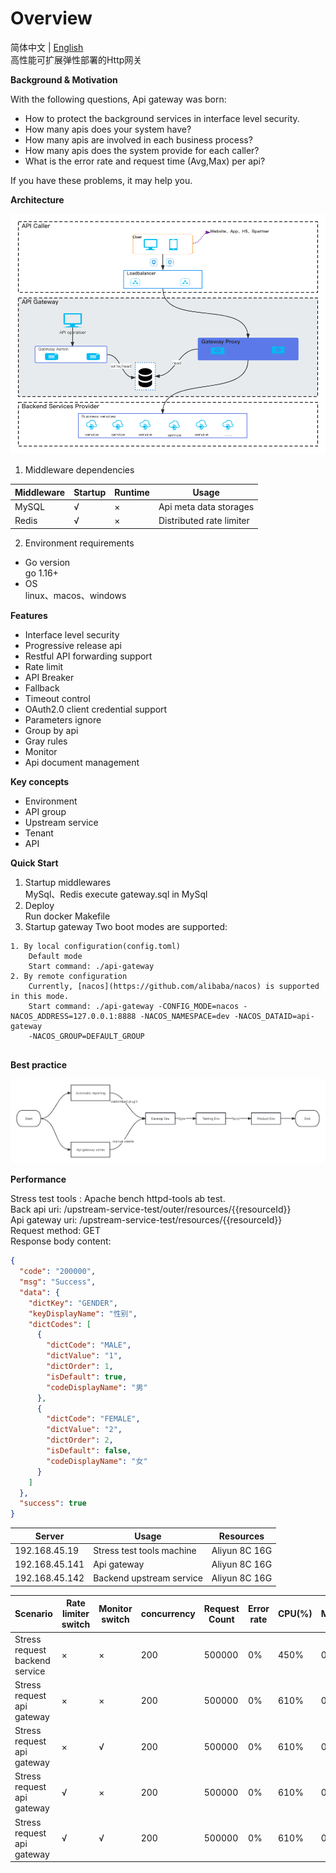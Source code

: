 # Overview

简体中文 | [English](README-EN.md)  
 高性能可扩展弹性部署的Http网关

**Background & Motivation**

With the following questions, Api gateway was born:

- How to protect the background services in interface level security.
- How many apis does your system have?
- How many apis are involved in each business process?
- How many apis does the system provide for each caller?
- What is the error rate and request time (Avg,Max) per api?

If you have these problems, it may help you.

**Architecture**

![Api gateway architecture!](./docs/arch.png "Api gateway architecture")

1. Middleware dependencies

| Middleware | Startup | Runtime | Usage                    |
|------------|---------|---------|--------------------------|
| MySQL      | √       | ×       | Api meta data storages   |
| Redis      | √       | ×       | Distributed rate limiter |

2. Environment requirements

- Go version  
  go 1.16+
- OS  
  linux、macos、windows

**Features**

- Interface level security
- Progressive release api
- Restful API forwarding support
- Rate limit
- API Breaker
- Fallback
- Timeout control
- OAuth2.0 client credential support
- Parameters ignore
- Group by api
- Gray rules
- Monitor
- Api document management

**Key concepts**

- Environment
- API group
- Upstream service
- Tenant
- API

**Quick Start**

1. Startup middlewares  
   MySql、Redis execute gateway.sql in MySql
2. Deploy  
   Run docker Makefile
3. Startup gateway Two boot modes are supported:

```agsl
1. By local configuration(config.toml)
    Default mode
    Start command: ./api-gateway
2. By remote configuration
    Currently, [nacos](https://github.com/alibaba/nacos) is supported in this mode.
    Start command: ./api-gateway -CONFIG_MODE=nacos -NACOS_ADDRESS=127.0.0.1:8888 -NACOS_NAMESPACE=dev -NACOS_DATAID=api-gateway 
    -NACOS_GROUP=DEFAULT_GROUP
    
```

**Best practice**

![Api gateway workflow!](./docs/workflow.png "Api gateway workflow")

**Performance**

Stress test tools : Apache bench httpd-tools ab test.  
Back api uri: /upstream-service-test/outer/resources/{{resourceId}}  
Api gateway uri: /upstream-service-test/resources/{{resourceId}}  
Request method: GET  
Response body content:

```json
{
  "code": "200000",
  "msg": "Success",
  "data": {
    "dictKey": "GENDER",
    "keyDisplayName": "性别",
    "dictCodes": [
      {
        "dictCode": "MALE",
        "dictValue": "1",
        "dictOrder": 1,
        "isDefault": true,
        "codeDisplayName": "男"
      },
      {
        "dictCode": "FEMALE",
        "dictValue": "2",
        "dictOrder": 2,
        "isDefault": false,
        "codeDisplayName": "女"
      }
    ]
  },
  "success": true
}
```

| Server         | Usage                     | Resources     |
|----------------|---------------------------|---------------|
| 192.168.45.19  | Stress test tools machine | Aliyun 8C 16G |
| 192.168.45.141 | Api gateway               | Aliyun 8C 16G | 
| 192.168.45.142 | Backend upstream service  | Aliyun 8C 16G | 

| Scenario                       | Rate limiter switch | Monitor switch | concurrency | Request Count | Error rate | CPU(%) | Memory(%) | Command                                                                                                          |
|--------------------------------|---------------------|----------------|-------------|---------------|------------|--------|-----------|------------------------------------------------------------------------------------------------------------------|
| Stress request backend service | ×                   | ×              | 200         | 500000        | 0%         | 450%   | 0.1       | ab -c 200 -n 500000 -H 'G-Tenant:website' http://192.168.45.142:8888/upstream-service-test/outer/resources/12345 | 
| Stress request api gateway     | ×                   | ×              | 200         | 500000        | 0%         | 610%   | 0.1       | ab -c 200 -n 500000 -H 'G-Tenant:website' http://192.168.45.141:7777/upstream-service-test/resources/12345       | 
| Stress request api gateway     | ×                   | √              | 200         | 500000        | 0%         | 610%   | 0.1       | ab -c 200 -n 500000 -H 'G-Tenant:website' http://192.168.45.141:7777/upstream-service-test/resources/12345       | 
| Stress request api gateway     | √                   | ×              | 200         | 500000        | 0%         | 610%   | 0.1       | ab -c 200 -n 500000 -H 'G-Tenant:website' http://192.168.45.141:7777/upstream-service-test/resources/12345       | 
| Stress request api gateway     | √                   | √              | 200         | 500000        | 0%         | 610%   | 0.1       | ab -c 200 -n 500000 -H 'G-Tenant:website' http://192.168.45.141:7777/upstream-service-test/resources/12345       | 

